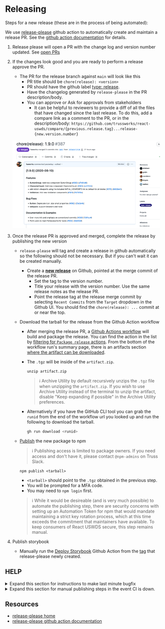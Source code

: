 # Releasing

Steps for a new release (these are in the process of being automated):

We use [release-please](https://github.com/googleapis/release-please) github action to automatically create and maintain a release PR. See the [github action documentation](https://github.com/google-github-actions/release-please-action) for details.

1. Release please will open a PR with the change log and version number updated. See [open PRs](https://github.com/trussworks/react-uswds/pulls)

2. If the changes look good and you are ready to perform a release approve the PR.
   
   - The PR for the release branch against `main` will look like this
     - PR title should be `chore(release): <version>`
     - PR should have the github label [type: release](https://github.com/trussworks/react-uswds/issues?q=label%3A%22type%3A+release%22+).
     - Have the changelog generated by `release-please` in the PR description/body.
     - You can approve or Ask for approvals from stakeholders
       - It can be helpful to reviewers to provide a diff of all the files that have changed since the last release. To do this, add a compare link as a comment to the PR, or in the description/body:
         `https://github.com/trussworks/react-uswds/compare/{previous.release.tag}...release-{new.version.number}`

   ![image](./release_PR.png)

3. Once the release PR is approved and merged, complete the release by publishing the new version

   - `release-please` will tag and create a release in github automatically so the following should not be necessary. But if you can't wait it can be created manually.
     - Create a [**new release**](https://github.com/trussworks/react-uswds/releases/new) on Github, pointed at the merge commit of the release PR.
       - Set the tag to the version number.
       - Title your release with the version number. Use the same release notes as the release PR.
       - Point the release tag at the release merge commit by selecting `Recent Commits` from the `Target` dropdown in the Github UI. You should find the `chore(release): ...` commit at or near the top.
   - Download the tarball for the release from the Github Action workflow
     - After merging the release PR, a [Github Actions workflow](../.github/workflows/package-release.yml) will build and package the release. You can find the action in the list by [filtering for `Package release` actions](https://github.com/trussworks/react-uswds/actions/workflows/package-release.yml?query=is%3Asuccess). From the bottom of the workflow run's summary page, there is an artifacts section [where the artifact can be downloaded](https://github.com/actions/upload-artifact#where-does-the-upload-go).
     - The `.tgz` will be inside of the `artifact.zip`.

       ```
       unzip artifact.zip
       ```

       > :information_source: Archive Utility by default recursively unzips the `.tgz` file when unzipping the `artifact.zip`. If you wish to use Archive Utility instead of the terminal to unzip the artifact, disable "Keep expanding if possible" in the Archive Utility preferences.

     - Alternatively if you have the GitHub CLI tool you can grab the `runid` from the end of the workflow url you looked up and run the following to download the tarball.

       ```sh
       gh run download <runid>
       ```

   - [Publish](https://docs.npmjs.com/cli/v6/commands/npm-publish) the new package to npm
     > :information_source: Publishing access is limited to package owners. If you need access and don't have it, please contact `@npm-admins` on Truss Slack.
     ```
     npm publish <tarball>
     ```
     
     - `<tarball>` should point to the `.tgz` obtained in the previous step.
     - You will be prompted for a MFA code.
     - You may need to `npm login` first.

     > :information_source: While it would be desireable (and is very much possible) to automate the publishing step, there are security concerns with setting up an Automation Token for npm that would mandate maintaining a strict key rotation process, which at this time exceeds the commitment that maintainers have available. To keep consumers of React USWDS secure, this step remains manual.
  
4. Publish storybook

   - Manually run the [Deploy Storybook](https://github.com/trussworks/react-uswds/actions/workflows/deploy-storybook.yml) Github Action from the [tag](https://github.com/trussworks/react-uswds/tags) that release-please newly created.

## HELP  
 <details>
       <summary>Expand this section for instructions to make last minute bugfix</summary>
  <ul> 
  <li>For small bugfix, add commits on top of the existing release PR. Squash and merge the PR as usual.</li>
   
   <li>For significant bugfix you will need to redo the release process locally and redo your PR. Reset your local release branch, add bugfix commits (use conventional commits syntax). Rerun `yarn release`. The release chore commit should be the last commit on the branch. This way, the fix will be included in the changelog as a distinct commit. <i>Rebase and merge the PR </i>in this special case, so that the bugfix is maintained in the commit history.</li>
</ul>
</details>

 <details>
   <summary>Expand this section for manual publishing steps in the event CI is down.</summary>
     
   - **Ensure your working tree is clean** - Make sure there are no changes to your working directory and that no files are staged for commit. Be sure to remove any untracked files from your working directory as well.
   - **Fetch latest tag list**  - `git fetch --all --tags`
   - **Checkout the new release tag** - `git checkout 1.1.0` (replacing `1.1.0` with your tag)
   - **Rebuild app from scratch** - remove `node_modules` and run `yarn`, `yarn build`. If any errors occur, stop here.
   - **Publish the new package to npm** - `npm publish`.
 </details>

## Resources

- [release-please home](https://github.com/googleapis/release-please)
- [release-please github action documentation](https://github.com/google-github-actions/release-please-action)
